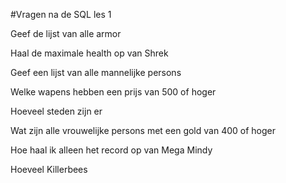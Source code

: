 #Vragen na de SQL les 1

Geef de lijst van alle armor

Haal de maximale health op van Shrek

Geef een lijst van alle mannelijke persons

Welke wapens hebben een prijs van 500 of hoger

Hoeveel steden zijn er

Wat zijn alle vrouwelijke persons met een gold van 400 of hoger

Hoe haal ik alleen het record op van Mega Mindy

Hoeveel Killerbees
